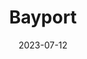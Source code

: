 ---
title: "Bayport"
type: city
date: 2023-07-12
hashtag: "bayport"
borders:
  - Oak Park Heights
  - Saint Croix River
county:
  - Washington County
state:
  - Minnesota
tags:
  - city
---